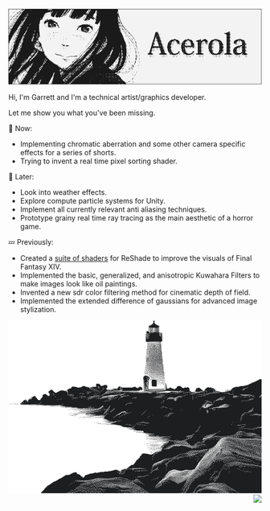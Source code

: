 ![Banner](./KoumeBanner.png)

Hi, I'm Garrett and I'm a technical artist/graphics developer. 

Let me show you what you've been missing.

💬 Now:
- Implementing chromatic aberration and some other camera specific effects for a series of shorts.
- Trying to invent a real time pixel sorting shader.

💭 Later:
- Look into weather effects.
- Explore compute particle systems for Unity.
- Implement all currently relevant anti aliasing techniques. 
- Prototype grainy real time ray tracing as the main aesthetic of a horror game.

💤 Previously:
- Created a [suite of shaders](https://github.com/GarrettGunnell/AcerolaFX) for ReShade to improve the visuals of Final Fantasy XIV.
- Implemented the basic, generalized, and anisotropic Kuwahara Filters to make images look like oil paintings.
- Invented a new sdr color filtering method for cinematic depth of field.
- Implemented the extended difference of gaussians for advanced image stylization.

<div align="right">
<img src="lighthouse2.png">
</br>
</div>
<img align="right" src="https://komarev.com/ghpvc/?username=garrettgunnell&color=e95c7d&label=Views">
